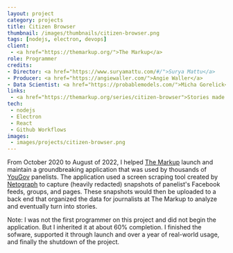 ```yaml
---
layout: project
category: projects
title: Citizen Browser
thumbnail: /images/thumbnails/citizen-browser.png
tags: [nodejs, electron, devops]
client: 
 - <a href="https://themarkup.org/">The Markup</a>
role: Programmer
credits:
- Director: <a href="https://www.suryamattu.com/#/">Surya Mattu</a>
- Producer: <a href="https://angiewaller.com/">Angie Waller</a>
- Data Scientist: <a href="https://probablemodels.com/">Micha Gorelick</a>
links: 
 - <a href="https://themarkup.org/series/citizen-browser">Stories made possible by Citizen Browser</a>
tech: 
 - nodejs
 - Electron
 - React
 - Github Workflows
images:
 - images/projects/citizen-browser.png
---
```


From October 2020 to August of 2022, I helped <a href="https://themarkup.org/">The Markup</a> launch and maintain a groundbreaking application that was used by thousands of <a href="https://today.yougov.com/">YouGov</a> panelists. The application used a screen scraping tool created by <a href="https://netograph.io/">Netograph</a> to capture (heavily redacted) snapshots of panelist's Facebook feeds, groups, and pages. These snapshots would then be uploaded to a back end that organized the data for journalists at The Markup to analyze and eventually turn into stories.

Note: I was not the first programmer on this project and did not begin the application. But I inherited it at about 60% completion. I finished the sofware, supported it through launch and over a year of real-world usage, and finally the shutdown of the project.